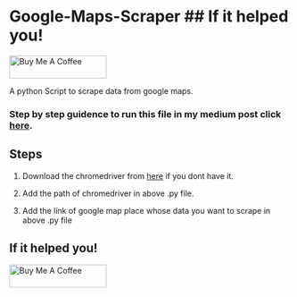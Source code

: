 # Google-Maps-Scraper   ## If it helped you!

<a href="https://www.buymeacoffee.com/dhanr" target="_blank"><img src="https://cdn.buymeacoffee.com/buttons/default-orange.png" alt="Buy Me A Coffee" height="41" width="174"></a>

A python Script to scrape data from google maps.

### Step by step guidence to run this file in my medium post click [here](https://medium.com/@dhanrajpawar798/scraping-data-from-google-maps-using-a-python-12091f367d38?source=friends_link&sk=e441dad86107208d3d0215494b1d2dda).

## Steps

1. Download the chromedriver from [here](https://chromedriver.chromium.org/downloads) if you dont have it.

2. Add the path of chromedriver in above .py file.

3. Add the link of google map place whose data you want to scrape in above .py file

## If it helped you!

<a href="https://www.buymeacoffee.com/dhanr" target="_blank"><img src="https://cdn.buymeacoffee.com/buttons/default-orange.png" alt="Buy Me A Coffee" height="41" width="174"></a>

